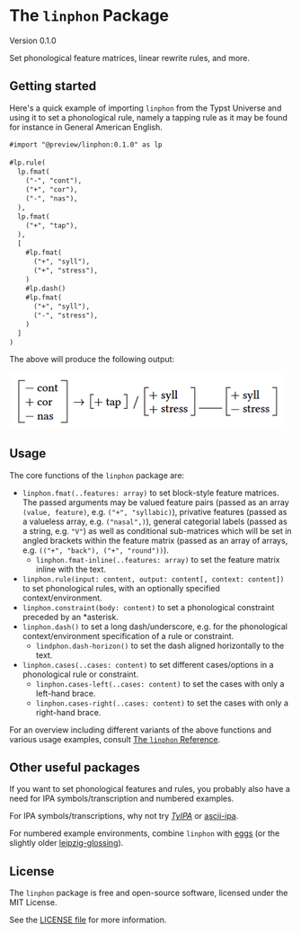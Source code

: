 # The `linphon` Package
Version 0.1.0

Set phonological feature matrices, linear rewrite rules, and more.

## Getting started

Here's a quick example of importing `linphon` from the Typst Universe and using
it to set a phonological rule, namely a tapping rule as it may be found for
instance in General American English.

```typ
#import "@preview/linphon:0.1.0" as lp

#lp.rule(
  lp.fmat(
    ("-", "cont"),
    ("+", "cor"),
    ("-", "nas"),
  ),
  lp.fmat(
    ("+", "tap"),
  ),
  [
    #lp.fmat(
      ("+", "syll"),
      ("+", "stress"),
    )
    #lp.dash()
    #lp.fmat(
      ("+", "syll"),
      ("-", "stress"),
    )
  ]
)
```

The above will produce the following output:

<img src="reference/tapping-rule.png" />

## Usage

The core functions of the `linphon` package are:

- `linphon.fmat(..features: array)` to set block-style feature matrices. The
  passed arguments may be valued feature pairs (passed as an array
  `(value, feature)`, e.g. `("+", "syllabic)`), privative features (passed as a
  valueless array, e.g. `("nasal",)`), general categorial labels (passed as a
  string, e.g. `"V"`) as well as conditional sub-matrices which will be set
  in angled brackets within the feature matrix (passed as an array
  of arrays, e.g. `(("+", "back"), ("+", "round"))`).
  - `linphon.fmat-inline(..features: array)` to set the feature matrix inline
    with the text.
- `linphon.rule(input: content, output: content[, context: content])` to set
  phonological rules, with an optionally specified context/environment.
- `linphon.constraint(body: content)` to set a phonological constraint preceded
  by an *asterisk.
- `linphon.dash()` to set a long dash/underscore, e.g. for the phonological
  context/environment specification of a rule or constraint.
  - `lindphon.dash-horizon()` to set the dash aligned horizontally to the text.
- `linphon.cases(..cases: content)` to set different cases/options in a
  phonological rule or constraint.
  - `linphon.cases-left(..cases: content)` to set the cases with only a
    left-hand brace.
  - `linphon.cases-right(..cases: content)` to set the cases with only a
    right-hand brace.

For an overview including different variants of the above functions and various usage examples,
consult [The `linphon` Reference](reference/reference.pdf).

## Other useful packages

If you want to set phonological features and rules, you probably also have a need for IPA symbols/transcription and numbered examples.

For IPA symbols/transcriptions, why not try [*TyIPA*](https://typst.app/universe/package/tyipa) or [ascii-ipa](https://typst.app/universe/package/ascii-ipa).

For numbered example environments, combine `linphon` with [eggs](https://typst.app/universe/package/eggs) (or the slightly older [leipzig-glossing](https://typst.app/universe/package/leipzig-glossing)).

## License

The `linphon` package is free and open-source software, licensed under the MIT License.

See the [LICENSE file](LICENSE) for more information.

